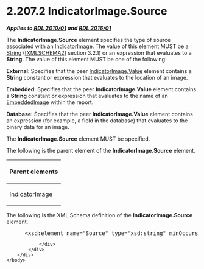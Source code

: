 <html dir="LTR" xmlns:mshelp="http://msdn.microsoft.com/mshelp" xmlns:ddue="http://ddue.schemas.microsoft.com/authoring/2003/5" xmlns:xlink="http://www.w3.org/1999/xlink" xmlns:tool="http://www.microsoft.com/tooltip">
    <head>
        <meta http-equiv="Content-Type" content="text/html; CHARSET=utf-8"></meta>
        <meta name="save" content="history"></meta>
        <title>2.207.2 IndicatorImage.Source</title>
        <xml>
            <mshelp:toctitle title="2.207.2 IndicatorImage.Source"></mshelp:toctitle>
            <mshelp:rltitle title="[MS-RDL]: IndicatorImage.Source"></mshelp:rltitle>
            <mshelp:keyword index="A" term="ccd8aa86-1be8-443c-8b9d-10431f58d5f2"></mshelp:keyword>
            <mshelp:attr name="DCSext.ContentType" value="open specification"></mshelp:attr>
            <mshelp:attr name="AssetID" value="ccd8aa86-1be8-443c-8b9d-10431f58d5f2"></mshelp:attr>
            <mshelp:attr name="TopicType" value="kbRef"></mshelp:attr>
            <mshelp:attr name="DCSext.Title" value="[MS-RDL]: IndicatorImage.Source" />
        </xml>
    </head>
    <body>
        <div id="header">
            <h1 class="heading">2.207.2 IndicatorImage.Source</h1>
        </div>
        <div id="mainSection">
            <div id="mainBody">
                <div id="allHistory" class="saveHistory"></div>
                <div id="sectionSection0" class="section" name="collapseableSection">
                    

<p><b><i>Applies to </i></b><a href="3428e690-a348-4ec7-8a6a-8efb42d2cdee.md"><b><i>RDL 2010/01</i></b></a><b><i>
and </i></b><a href="52ce3983-2bfc-4e72-9359-42aaf5fe4509.md"><b><i>RDL 2016/01</i></b></a></p>

<p>The <b>IndicatorImage.Source</b> element specifies the type
of source associated with an <a href="ba794279-7740-4cfa-93ba-4ca22bf31bbd.md">IndicatorImage</a>.
The value of this element MUST be a <a href="1ed81ef3-a683-45e3-aaad-bd2bbe71bc3d.md">String</a> (<a href="https://go.microsoft.com/fwlink/?LinkId=90610">[XMLSCHEMA2]</a> section
3.2.1) or an expression that evaluates to a <b>String</b>. The value of this
element MUST be one of the following:</p>

<p><b>External</b>: Specifies that the peer <a href="2636cef0-d1e2-41a8-b54e-d0e80fd652fd.md">IndicatorImage.Value</a>
element contains a <b>String</b> constant or expression that evaluates to the
location of an image.</p>

<p><b>Embedded</b>: Specifies that the peer <b>IndicatorImage.Value</b>
element contains a <b>String</b> constant or expression that evaluates to the
name of an <a href="6cdb345a-b502-4eee-84fd-de5ccf2a40e7.md">EmbeddedImage</a>
within the report.</p>

<p><b>Database</b>: Specifies that the peer <b>IndicatorImage.Value</b>
element contains an expression (for example, a field in the database) that
evaluates to the binary data for an image.</p>

<p>The <b>IndicatorImage.Source</b> element MUST be specified.</p>

<p>The following is the parent element of the <b>IndicatorImage.Source</b>
element.</p>

<table>
 <thead>
  <tr>
   <th>
   <p>Parent elements</p>
   </th>
  </tr>
 </thead>
 <tr>
  <td>
  <p>IndicatorImage</p>
  </td>
 </tr>
</table>

<p>The following is the XML Schema definition of the <b>IndicatorImage.Source</b>
element.</p>

<dl>
<dd>
<div><pre> &lt;xsd:element name=&quot;Source&quot; type=&quot;xsd:string&quot; minOccurs=&quot;1&quot;&gt;
</pre></div>
</dd></dl>


                </div>
            </div>
        </div>
    </body>
</html>